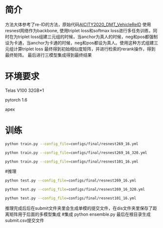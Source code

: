 # 简介
方法大体参考了re-ID的方法，原始代码[AICITY2020_DMT_VehicleReID](https://github.com/heshuting555/AICITY2020_DMT_VehicleReID)
使用resnest网络作为backbone, 使用triplet loss和softmax loss进行多任务训练，同时在为triplet loss组建三元组的时候，当anchor为真人的时候，neg和pos都强制设为卡通，当anchor为卡通的时候，neg和pos都设为真人。使用这种方式组建三元组计算triplet loss
最终得到初始相似度矩阵，并进行检索的rerank操作，得到最终矩阵。
最后进行三模型集成得到最终结果
# 环境要求
Telas V100 32GB*1

pytorch 1.6

apex

# 训练
```bash
python train.py --config_file=configs/final/resnest269_16.yml
```
```bash
python train.py --config_file=configs/final/resnest269_16_320.yml
```
```bash
python train.py --config_file=configs/final/resnest101_16.yml
```

#推理
```bash
python test.py --config_file=configs/final/resnest269_16.yml
```
```bash
python test.py --config_file=configs/final/resnest269_16_320.yml
```
```bash
python test.py --config_file=configs/final/resnest101_16.yml
```
推理完成后后在submit文件夹里会生成单模的提交文件，在dis文件夹里保存了距离矩阵用于后面的多模型集成
#集成
python ensemble.py
最后在根目录生成submit.csv提交文件
